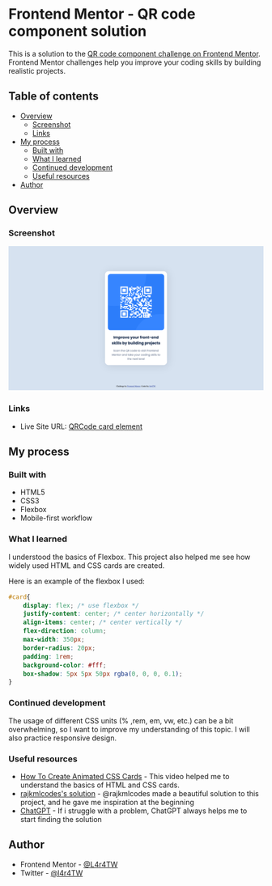 # Frontend Mentor - QR code component solution

This is a solution to the [QR code component challenge on Frontend Mentor](https://www.frontendmentor.io/challenges/qr-code-component-iux_sIO_H). Frontend Mentor challenges help you improve your coding skills by building realistic projects. 

## Table of contents

- [Overview](#overview)
  - [Screenshot](#screenshot)
  - [Links](#links)
- [My process](#my-process)
  - [Built with](#built-with)
  - [What I learned](#what-i-learned)
  - [Continued development](#continued-development)
  - [Useful resources](#useful-resources)
- [Author](#author)

## Overview

### Screenshot

![](./screenshots/Screenshot1.png)

### Links

- Live Site URL: [QRCode card element](https://l4r4tw.github.io/QRCode-html-element/)

## My process

### Built with

- HTML5
- CSS3
- Flexbox
- Mobile-first workflow

### What I learned

I understood the basics of Flexbox. This project also helped me see how widely used HTML and CSS cards are created.

Here is an example of the flexbox I used:

```css
#card{
    display: flex; /* use flexbox */
    justify-content: center; /* center horizontally */
    align-items: center; /* center vertically */
    flex-direction: column;
    max-width: 350px;
    border-radius: 20px;
    padding: 1rem;
    background-color: #fff;
    box-shadow: 5px 5px 50px rgba(0, 0, 0, 0.1);
}
```

### Continued development

The usage of different CSS units (% ,rem, em, vw, etc.) can be a bit overwhelming, so I want to improve my understanding of this topic. I will also practice responsive design.

### Useful resources

- [How To Create Animated CSS Cards](https://www.youtube.com/watch?v=h2x4YTI6WeE) - This video helped me to understand the basics of HTML and CSS cards.
- [rajkmlcodes's solution](https://github.com/rajkmlcodes/qr-code-scan-card) - @rajkmlcodes made a beautiful solution to this project, and he gave me inspiration at the beginning
- [ChatGPT](https://chat.openai.com/chat) - If i struggle with a problem, ChatGPT always helps me to start finding the solution

## Author

- Frontend Mentor - [@L4r4TW](https://www.frontendmentor.io/profile/L4r4TW)
- Twitter - [@l4r4TW](https://www.twitter.com/l4r4TW)
